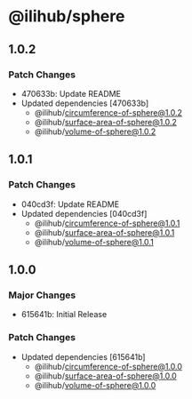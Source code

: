 # @ilihub/sphere

## 1.0.2

### Patch Changes

- 470633b: Update README
- Updated dependencies [470633b]
  - @ilihub/circumference-of-sphere@1.0.2
  - @ilihub/surface-area-of-sphere@1.0.2
  - @ilihub/volume-of-sphere@1.0.2

## 1.0.1

### Patch Changes

- 040cd3f: Update README
- Updated dependencies [040cd3f]
  - @ilihub/circumference-of-sphere@1.0.1
  - @ilihub/surface-area-of-sphere@1.0.1
  - @ilihub/volume-of-sphere@1.0.1

## 1.0.0

### Major Changes

- 615641b: Initial Release

### Patch Changes

- Updated dependencies [615641b]
  - @ilihub/circumference-of-sphere@1.0.0
  - @ilihub/surface-area-of-sphere@1.0.0
  - @ilihub/volume-of-sphere@1.0.0
